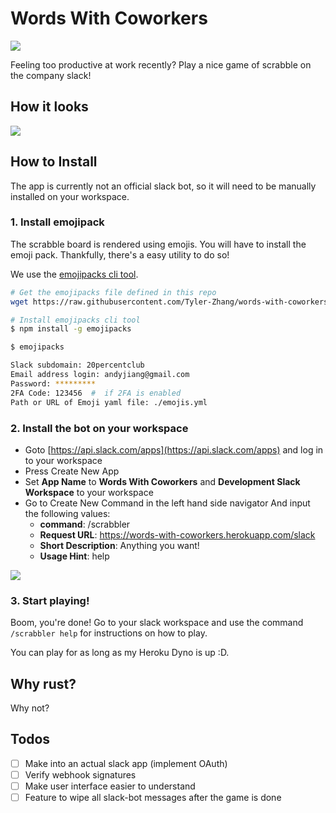 # Words With Coworkers

![](https://travis-ci.com/Tyler-Zhang/words-with-coworkers-slack-bot.svg?token=6De4uXx8K7DcJuRoXez4&branch=master)

Feeling too productive at work recently? Play a nice game of scrabble on the company slack!

## How it looks

![](https://i.imgur.com/fGuHP6A.png)

## How to Install

The app is currently not an official slack bot, so it will need to be manually installed on your workspace.

### 1. Install emojipack

The scrabble board is rendered using emojis. You will have to install the emoji pack. Thankfully, there's a
easy utility to do so!

We use the [emojipacks cli tool](https://github.com/lambtron/emojipacks).

```bash
# Get the emojipacks file defined in this repo
wget https://raw.githubusercontent.com/Tyler-Zhang/words-with-coworkers-slack-bot/master/emojis.yml

# Install emojipacks cli tool
$ npm install -g emojipacks

$ emojipacks

Slack subdomain: 20percentclub
Email address login: andyjiang@gmail.com
Password: *********
2FA Code: 123456  #  if 2FA is enabled
Path or URL of Emoji yaml file: ./emojis.yml
```

### 2. Install the bot on your workspace

- Goto [https://api.slack.com/apps](https://api.slack.com/apps) and log in to your workspace
- Press Create New App
- Set **App Name** to **Words With Coworkers** and **Development Slack Workspace** to your workspace
- Go to Create New Command in the left hand side navigator And input the following values:
  - **command**: /scrabbler
  - **Request URL**: https://words-with-coworkers.herokuapp.com/slack
  - **Short Description**: Anything you want!
  - **Usage Hint**: help

![](https://i.imgur.com/1TLMxWV.png)


### 3. Start playing!

Boom, you're done! Go to your slack workspace and use the command `/scrabbler help` for instructions on how to play.

You can play for as long as my Heroku Dyno is up :D.

## Why rust?

Why not?

## Todos

- [ ] Make into an actual slack app (implement OAuth)
- [ ] Verify webhook signatures
- [ ] Make user interface easier to understand
- [ ] Feature to wipe all slack-bot messages after the game is done
